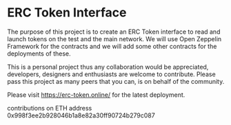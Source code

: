 # ERC Token Interface

The purpose of this project is to create an ERC Token interface to read and launch tokens on the test and the main network.
We will use Open Zeppelin Framework for the contracts and we will add some other contracts for the deployments of these.

This is a personal project thus any collaboration would be appreciated, developers, designers and enthusiasts are welcome to contribute.
Please pass this project as many peers that you can, is on behalf of the community.

Please visit https://erc-token.online/ for the latest deployment.


contributions on ETH address
0x998f3ee2b928046b1a8e82a30ff90724b279c087
